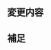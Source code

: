 <!-- あくまでテンプレートなので必ずしもすべての項目を埋めなくてよい -->
<!-- タイトルは変更の内容が他の人にも伝わるように1行でまとめる。 -->

## 変更内容
<!-- 何故変更したか、これが取り込まれると何が嬉しいか、何が解決されるのか、など詳細な内容を記載 -->

## 補足
<!-- レビューをする際に特に見てほしい点、懸念・注意点、など 画像とかあるとわかりやすいかも！ -->
